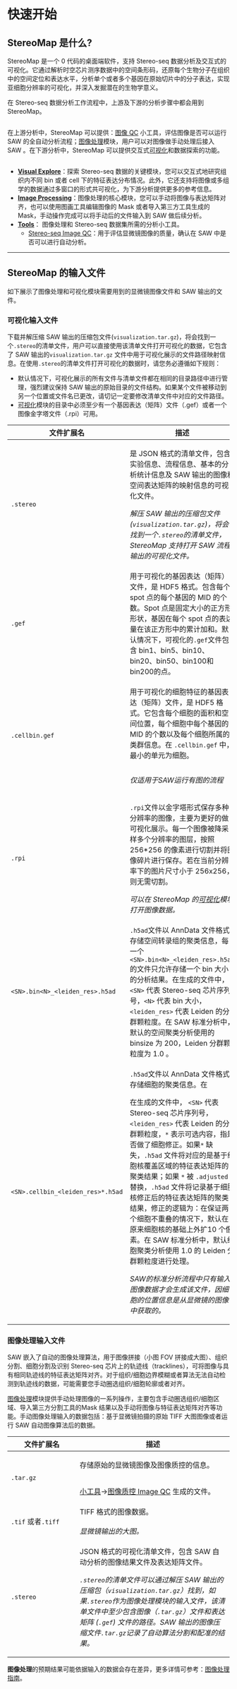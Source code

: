 # 快速开始

## StereoMap 是什么?

StereoMap 是一个 0 代码的桌面端软件，支持 Stereo-seq 数据分析及交互式的可视化。它通过解析时空芯片测序数据中的空间条形码，还原每个生物分子在组织中的空间定位和表达水平，分析单个或者多个基因在原始切片中的分子表达，实现亚细胞分辨率的可视化，并深入发掘潜在的生物学意义。

在 Stereo-seq 数据分析工作流程中，上游及下游的分析步骤中都会用到 StereoMap。

<figure><img src=".gitbook/assets/spaces_KPjxR1Lv74t5QCTxNb8d_uploads_ee2XDYSKoV428mkQkc5d_workflow.webp" alt=""><figcaption></figcaption></figure>

在上游分析中，StereoMap 可以提供：[图像 QC](tutorials/xiao-gong-ju-zhi-nan/) 小工具，评估图像是否可以运行 SAW 的全自动分析流程；[图像处理](tutorials/tu-xiang-chu-li-zhi-nan/)模块，用户可以对图像做手动处理后接入 SAW 。在下游分析中，StereoMap 可以提供交互式[可视化](tutorials/ke-shi-hua-zhi-nan.md)和数据探索的功能。

<figure><img src=".gitbook/assets/spaces_KPjxR1Lv74t5QCTxNb8d_uploads_yiN7kaofTH3Fqd38zrk4_3 modules.webp" alt=""><figcaption></figcaption></figure>

* [**Visual Explore**](tutorials/ke-shi-hua-zhi-nan.md)：探索 Stereo-seq 数据的关键模块，您可以交互式地研究组织内不同 bin 或者 cell 下的特征表达分布情况。此外，它还支持将图像或多组学的数据通过多窗口的形式共可视化，为下游分析提供更多的参考信息。
* &#x20;[**Image Processing**](tutorials/tu-xiang-chu-li-zhi-nan/)：图像处理的核心模块，您可以手动将图像与表达矩阵对齐，也可以使用图画工具编辑图像的 Mask 或者导入第三方工具生成的 Mask，手动操作完成可以将手动后的文件输入到 SAW 做后续分析。
* [**Tools**](tutorials/xiao-gong-ju-zhi-nan/)： 图像处理和 Stereo-seq 数据集所需的分析小工具。&#x20;
  * [Stereo-seq Image QC](tutorials/xiao-gong-ju-zhi-nan/#tu-xiang-zhi-kong)：用于评估显微镜图像的质量，确认在 SAW 中是否可以进行自动分析。

***

## StereoMap 的输入文件

如下展示了图像处理和可视化模块需要用到的显微镜图像文件和 SAW 输出的文件。

### 可视化输入文件

下载并解压缩 SAW 输出的压缩包文件(`visualization.tar.gz`)，将会找到一个`.stereo`的清单文件，用户可以直接使用该清单文件打开可视化的数据，它包含了 SAW 输出的`visualization.tar.gz` 文件中用于可视化展示的文件路径映射信息。在使用`.stereo`的清单文件打开可视化的数据时，请您务必遵循如下规则：

* 默认情况下，可视化展示的所有文件与清单文件都在相同的目录路径中进行管理，强烈建议保持 SAW 输出的原始目录的文件结构。如果某个文件被移动到另一个位置或文件名已更改，请切记一定要修改清单文件中对应的文件路径。
* [可视化](tutorials/ke-shi-hua-zhi-nan.md)模块的目录中必须至少有一个基因表达（矩阵）文件（.gef）或者一个图像金字塔文件（.rpi）可用。

<table><thead><tr><th width="234">文件扩展名</th><th>描述</th></tr></thead><tbody><tr><td><code>.stereo</code></td><td><p>是 JSON 格式的清单文件，包含实验信息、流程信息、基本的分析统计信息及 SAW 输出的图像和空间表达矩阵的映射信息的可视化文件。</p><p></p><p><em>解压 SAW 输出的压缩包文件(<code>visualization.tar.gz</code>)，将会找到一个<code>.stereo</code>的清单文件，StereoMap 支持打开 SAW 流程输出的可视化文件。</em></p></td></tr><tr><td><code>.gef</code></td><td>用于可视化的基因表达（矩阵）文件，是 HDF5 格式。包含每个 spot 点的每个基因的 MID 的个数。Spot 点是固定大小的正方形形状，基因在每个 spot 点的表达量在该正方形中的累计加和。默认情况下，可视化的<code>.gef</code>文件包含 bin1、bin5、bin10、bin20、bin50、bin100和 bin200的点。<br><img src=".gitbook/assets/spaces_KPjxR1Lv74t5QCTxNb8d_uploads_my7dfb1Nh0ZH7xVs7z70_bin_size_example.webp" alt=""></td></tr><tr><td><code>.cellbin.gef</code></td><td><p>用于可视化的细胞特征的基因表达（矩阵）文件，是 HDF5 格式。它包含每个细胞的面积和空间位置，每个细胞中每个基因的 MID 的个数以及每个细胞所属的类群信息。在 <code>.cellbin.gef</code> 中，最小的单元为细胞。</p><p><img src=".gitbook/assets/spaces_KPjxR1Lv74t5QCTxNb8d_uploads_UOj2rqtoHLn86qXl8ElX_cell_bin_example.webp" alt=""></p><p><em>仅适用于SAW运行有图的流程</em></p></td></tr><tr><td><code>.rpi</code></td><td><p><code>.rpi</code>文件以金字塔形式保存多种分辨率的图像，主要为更好的做可视化展示。每一个图像被降采样多个分辨率的图层，按照 256*256 的像素进行切割并将图像碎片进行保存。若在当前分辨率下的图片尺寸小于 256ⅹ256，则无需切割。<img src=".gitbook/assets/image.png" alt=""></p><p><em>可以在 StereoMap 的</em><a href="tutorials/ke-shi-hua-zhi-nan.md"><em>可视化</em></a><em>模块打开图像数据。</em></p></td></tr><tr><td><code>&#x3C;SN>.bin&#x3C;N>_&#x3C;leiden_res>.h5ad</code></td><td><code>.h5ad</code>文件以 AnnData 文件格式存储空间转录组的聚类信息，每一个<code>&#x3C;SN>.bin&#x3C;N>_&#x3C;leiden_res>.h5ad</code>的文件只允许存储一个 bin 大小的分析结果。在生成的文件中，<code>&#x3C;SN></code> 代表 Stereo-seq 芯片序列号，<code>&#x3C;N></code> 代表 bin 大小，<code>&#x3C;leiden_res></code> 代表 Leiden 的分群颗粒度。在 SAW 标准分析中，默认的空间聚类分析使用的 binsize 为 200，Leiden 分群颗粒度为 1.0 。</td></tr><tr><td><code>&#x3C;SN>.cellbin_&#x3C;leiden_res>*.h5ad</code></td><td><p><code>.h5ad</code>文件以 AnnData 文件格式存储细胞的聚类信息。在</p><p>在生成的文件中， <code>&#x3C;SN></code> 代表 Stereo-seq 芯片序列号，<code>&#x3C;leiden_res></code> 代表 Leiden 的分群颗粒度，<code>*</code> 表示可选内容，指是否做了细胞修正。如果<code>*</code> 缺失，<code>.h5ad</code> 文件将对应的是基于细胞核覆盖区域的特征表达矩阵的聚类结果；如果 <code>*</code> 被 <code>.adjusted</code> 替换，<code>.h5ad</code> 文件将记录基于细胞核修正后的特征表达矩阵的聚类结果，修正的逻辑为：在保证两个细胞不重叠的情况下，默认在原来细胞核的基础上外扩10 个像素。在 SAW 标准分析中，默认细胞聚类分析使用 1.0 的 Leiden 分群颗粒度进行处理。</p><p></p><p><em>SAW的标准分析流程中只有输入图像数据才会生成该文件，因细胞的位置信息是从显微镜的图像中获取的。</em>     </p></td></tr></tbody></table>

### 图像处理输入文件

SAW 嵌入了自动的图像处理算法，用于图像拼接（小图 FOV 拼接成大图）、组织分割、细胞分割及识别 Stereo-seq 芯片上的轨迹线（tracklines），可将图像与具有相同轨迹线的特征表达矩阵对齐。对于组织/细胞边界模糊或者算法无法自动检测到轨迹线的数据，可能需要您手动圈选组织/细胞轮廓或者对齐。

[图像处理](tutorials/tu-xiang-chu-li-zhi-nan/)模块提供手动处理图像的一系列操作，主要包含手动圈选组织/细胞区域、导入第三方分割工具的Mask 结果以及手动将图像与特征表达矩阵对齐等功能。手动图像处理输入的数据包括：基于显微镜拍摄的原始 TIFF 大图图像或者运行 SAW 自动图像算法后的数据。

<table><thead><tr><th width="140">文件扩展名</th><th>描述</th></tr></thead><tbody><tr><td><code>.tar.gz</code></td><td><p>存储原始的显微镜图像及图像质控的信息。</p><p><br><a href="tutorials/xiao-gong-ju-zhi-nan/">小工具</a>-><a href="tutorials/xiao-gong-ju-zhi-nan/">图像质控 Image QC</a> 生成的文件。</p></td></tr><tr><td><code>.tif</code> 或者<code>.tiff</code></td><td>TIFF 格式的图像数据。<br><br><em>显微镜输出的大图。</em></td></tr><tr><td><code>.stereo</code></td><td><p>JSON 格式的可视化清单文件，包含 SAW 自动分析的图像结果文件及表达矩阵文件。<br></p><p><em><code>.stereo</code>的清单文件可以通过解压 SAW 输出的压缩包（<code>visualization.tar.gz</code>）找到，如果<code>.stereo</code>作为图像处理模块的输入文件，该清单文件中至少包含图像（<code>.tar.gz</code>）文件和表达矩阵 (<code>.gef</code>) 文件的路径。SAW 输出的图像压缩文件<code>.tar.gz</code>记录了自动算法分割和配准的结果。</em></p></td></tr></tbody></table>

**图像处理**的预期结果可能依据输入的数据会存在差异，更多详情可参考：[图像处理指南](tutorials/tu-xiang-chu-li-zhi-nan/)。
